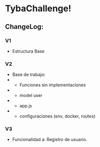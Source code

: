 # TybaChallenge!







## ChangeLog:

### V1
* Estructura Base

### V2
* Base de trabajo: 
 * *  Funciones sin implementaciones
 * *  model user
 * *  app.js
 * *  configuraciones (env, docker, routes)

### V3
* Funcionalidad a: Registro de usuario.